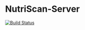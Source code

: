 # NutriScan-Server
[![Build Status](https://travis-ci.org/wsparsons/NutriScan-Server.svg?branch=master)](https://travis-ci.org/wsparsons/NutriScan-Server)